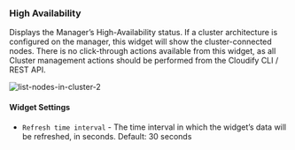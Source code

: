 ### High Availability

Displays the Manager’s High-Availability status. If a cluster architecture is configured on the manager, this widget will show the cluster-connected nodes. There is no click-through actions available from this widget, as all Cluster management actions should be performed from the Cloudify CLI / REST API. 

![list-nodes-in-cluster-2](https://docs.cloudify.co/4.4.0/images/ui/widgets/list-nodes-in-cluster-2.png)      
    
#### Widget Settings
* `Refresh time interval` - The time interval in which the widget’s data will be refreshed, in seconds. Default: 30 seconds